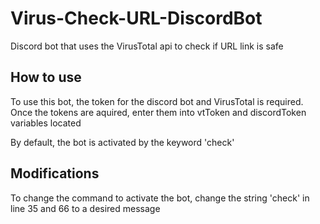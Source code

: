 # Virus-Check-URL-DiscordBot
Discord bot that uses the VirusTotal api to check if URL link is safe

## How to use
To use this bot, the token for the discord bot and VirusTotal is required. 
Once the tokens are aquired, enter them into vtToken and discordToken variables located 

By default, the bot is activated by the keyword 'check'

## Modifications
To change the command to activate the bot, change the string 'check' in line 35 and 66 to a desired message

